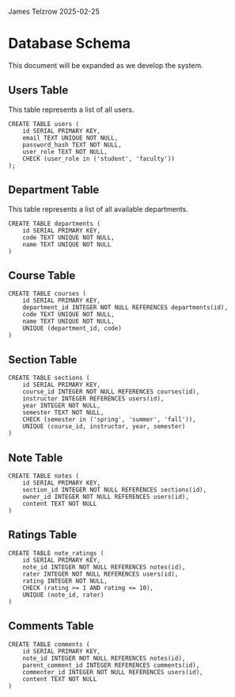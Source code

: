 James Telzrow
2025-02-25

# Database Schema

This document will be expanded as we develop the system.

## Users Table
This table represents a list of all users.
```
CREATE TABLE users (
	id SERIAL PRIMARY KEY,
	email TEXT UNIQUE NOT NULL,
	password_hash TEXT NOT NULL,
	user_role TEXT NOT NULL,
	CHECK (user_role in ('student', 'faculty'))
);
```

## Department Table
This table represents a list of all available departments.
```
CREATE TABLE departments (
	id SERIAL PRIMARY KEY,
	code TEXT UNIQUE NOT NULL,
	name TEXT UNIQUE NOT NULL
)
```

## Course Table
```
CREATE TABLE courses (
	id SERIAL PRIMARY KEY,
	department_id INTEGER NOT NULL REFERENCES departments(id),
	code TEXT UNIQUE NOT NULL,
	name TEXT UNIQUE NOT NULL,
	UNIQUE (department_id, code)
)
```

## Section Table
```
CREATE TABLE sections (
	id SERIAL PRIMARY KEY,
	course_id INTEGER NOT NULL REFERENCES courses(id),
	instructor INTEGER REFERENCES users(id),
	year INTEGER NOT NULL,
	semester TEXT NOT NULL,
	CHECK (semester in ('spring', 'summer', 'fall')),
	UNIQUE (course_id, instructor, year, semester)
)
```

## Note Table
```
CREATE TABLE notes (
	id SERIAL PRIMARY KEY,
	section_id INTEGER NOT NULL REFERENCES sections(id),
	owner_id INTEGER NOT NULL REFERENCES users(id),
	content TEXT NOT NULL
)
```

## Ratings Table
```
CREATE TABLE note_ratings (
	id SERIAL PRIMARY KEY,
	note_id INTEGER NOT NULL REFERENCES notes(id),
	rater INTEGER NOT NULL REFERENCES users(id),
	rating INTEGER NOT NULL,
	CHECK (rating >= 1 AND rating <= 10),
	UNIQUE (note_id, rater)
)
```

## Comments Table
```
CREATE TABLE comments (
	id SERIAL PRIMARY KEY,
	note_id INTEGER NOT NULL REFERENCES notes(id),
	parent_comment_id INTEGER REFERENCES comments(id),
	commenter_id INTEGER NOT NULL REFERENCES users(id),
	content TEXT NOT NULL
)
```